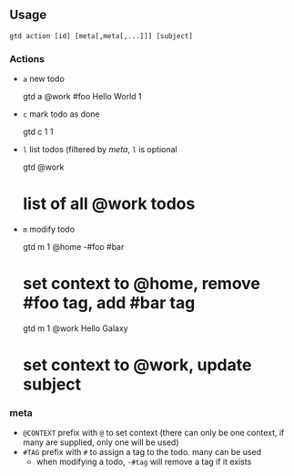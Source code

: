 

	
## Usage

	gtd action [id] [meta[,meta[,...]]] [subject]

### Actions

- `a` new todo

	gtd a @work \#foo Hello World
	1

- `c` mark todo as done

	gtd c 1
	1

- `l` list todos (filtered by _meta_, `l` is optional

	gtd @work
	# list of all @work todos

- `m` modify todo

	gtd m 1 @home -\#foo #bar
	# set context to @home, remove #foo tag, add #bar tag

	gtd m 1 @work Hello Galaxy
	# set context to @work, update subject

### meta

- `@CONTEXT` prefix with `@` to set context (there can only be one context, if many are supplied, only one will be used)
- `#TAG` prefix with `#` to assign a tag to the todo. many can be used
	- when modifying a todo, `-#tag` will remove a tag if it exists

